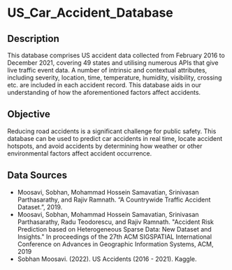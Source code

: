 

# US_Car_Accident_Database


## Description

This database comprises US accident data collected from February 2016 to December 2021, covering 49 states and utilising numerous APIs that give live traffic event data. 
A number of intrinsic and contextual attributes, including severity, location, time, temperature, humidity, visibility, crossing etc. are included in each accident record. This database aids in our understanding of how the aforementioned factors affect accidents.


## Objective

Reducing road accidents is a significant challenge for public safety.
This database can be used to predict car accidents in real time, locate accident hotspots, and avoid accidents by determining how weather or other environmental factors affect accident occurrence.


## Data Sources

- Moosavi, Sobhan, Mohammad Hossein Samavatian, Srinivasan Parthasarathy, and Rajiv Ramnath. “A Countrywide Traffic Accident Dataset.”, 2019.
- Moosavi, Sobhan, Mohammad Hossein Samavatian, Srinivasan Parthasarathy, Radu Teodorescu, and Rajiv Ramnath. "Accident Risk Prediction based on Heterogeneous Sparse Data: New Dataset and Insights." In proceedings of the 27th ACM SIGSPATIAL International Conference on Advances in Geographic Information Systems, ACM, 2019
- Sobhan Moosavi. (2022). US Accidents (2016 - 2021). Kaggle.
